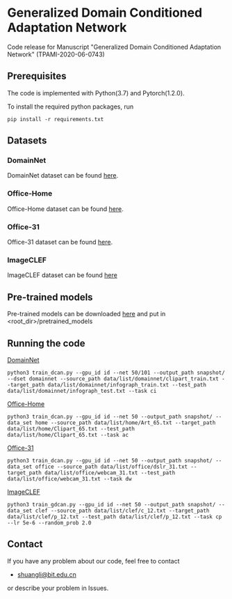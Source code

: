 # Generalized Domain Conditioned Adaptation Network
Code release for Manuscript "Generalized Domain Conditioned Adaptation Network" (TPAMI-2020-06-0743)

## Prerequisites
The code is implemented with Python(3.7) and Pytorch(1.2.0).

To install the required python packages, run

```pip install -r requirements.txt ```

## Datasets
### DomainNet
DomainNet dataset can be found [here](http://ai.bu.edu/M3SDA/).

### Office-Home
Office-Home dataset can be found [here](http://hemanthdv.org/OfficeHome-Dataset/).

### Office-31
Office-31 dataset can be found [here](https://people.eecs.berkeley.edu/~jhoffman/domainadapt/).

### ImageCLEF
ImageCLEF dataset can be found [here](https://imageclef.org/2014/adaptation)

## Pre-trained models
Pre-trained models can be downloaded [here](https://github.com/BIT-DA/GDCAN/releases) and put in <root_dir>/pretrained_models


## Running the code
[DomainNet](http://ai.bu.edu/M3SDA/)
```
python3 train_dcan.py --gpu_id id --net 50/101 --output_path snapshot/ --dset domainnet --source_path data/list/domainnet/clipart_train.txt --target_path data/list/domainnet/infograph_train.txt --test_path data/list/domainnet/infograph_test.txt --task ci 
```

[Office-Home](http://hemanthdv.org/OfficeHome-Dataset/)
```
python3 train_dcan.py --gpu_id id --net 50 --output_path snapshot/ --data_set home --source_path data/list/home/Art_65.txt --target_path data/list/home/Clipart_65.txt --test_path data/list/home/Clipart_65.txt --task ac
```

[Office-31](https://people.eecs.berkeley.edu/~jhoffman/domainadapt/)
```
python3 train_dcan.py --gpu_id id --net 50 --output_path snapshot/ --data_set office --source_path data/list/office/dslr_31.txt --target_path data/list/office/webcam_31.txt --test_path data/list/office/webcam_31.txt --task dw
```

[ImageCLEF](https://imageclef.org/2014/adaptation)
```
python3 train_gdcan.py --gpu_id id --net 50 --output_path snapshot/ --data_set clef --source_path data/list/clef/c_12.txt --target_path data/list/clef/p_12.txt --test_path data/list/clef/p_12.txt --task cp --lr 5e-6 --random_prob 2.0 
```

## Contact
If you have any problem about our code, feel free to contact
- shuangli@bit.edu.cn

or describe your problem in Issues.

